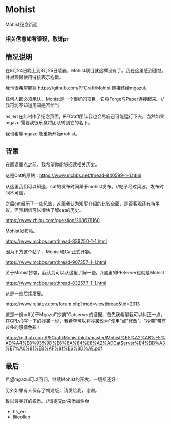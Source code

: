 # Mohist

Mohist纪念页面

### 相关信息如有谬误，敬请pr

## 情况说明

在8月24日晚上到8月25日凌晨，Mohist项目就这样没有了。我在这里感到遗憾。并对顶替使用链接表示抱歉。

我也很希望能将 https://github.com/PFCraft/Mohist 链接还给mgazul。

任何人都必须承认，Mohist是一个很好的项目，它将Forge与Paper连接起来。//我可能不知道用词是否恰当

hs_err在此制作了纪念页面，PFCraft团队我也会尽自己可能运行下去。当然如果mgazul需要我很乐意将团队转到它的名下。

我也希望mgazul能重新开始mohist。

## 背景

在阅读重点之前，我希望你能够阅读相关历史。

这是Cat的原帖：https://www.mcbbs.net/thread-840599-1-1.html

从这里我们可以知道，cat的发布时间早于mohist发布。//帖子经过风波，发布时间不可信。

之后cat经历了一些风波，这里我认为知乎介绍的比较全面，是否客观还有待争议。但我相信可以很快了解cat的历史。

https://www.zhihu.com/question/298678160

Mohist发布帖。

https://www.mcbbs.net/thread-839250-1-1.html

因为下方这个帖子，Mohist和Cat正式开锅。

https://www.mcbbs.net/thread-907357-1-1.html

关于Mohist抄袭，我认为可以从这里了解一些。//这里的PFServer也就是Mohist

https://www.mcbbs.net/thread-832577-1-1.html

这是一些后续发展。

https://www.relatev.com/forum.php?mod=viewthread&tid=2313

这是一份pdf关于Mgazul"抄袭"Catserver的证据，首先我希望我可以纠正一点，在GPLv3写一下的抄袭一说，我希望可以将抄袭改为"使用"或"修改"。"抄袭"带有过多的感情色彩！

https://github.com/PFCraft/Mohist/blob/master/Mohist%E5%A2%A8%E5%AD%A4%E8%93%9D%E6%8A%84%E8%A2%ADCatServer%E4%BB%A3%E7%A0%81%E8%AF%81%E6%8D%AE.pdf

## 最后

希望mgazul可以回归，继续Mohist的开发。一切都还好！

另外如果有人保存了构建版，请发给我，谢谢。

致以最美好的祝愿。//请提交pr来添加名单

- hs_err
- lliioollcn
